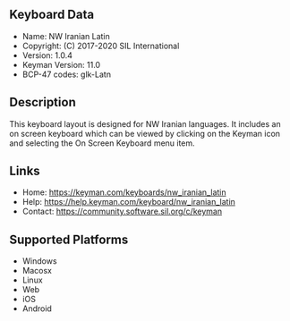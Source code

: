 Keyboard Data
-------------

* Name:           NW Iranian Latin
* Copyright:      (C) 2017-2020 SIL International
* Version:        1.0.4
* Keyman Version: 11.0
* BCP-47 codes:   glk-Latn

Description
-----------

This keyboard layout is designed for NW Iranian languages. It includes 
an on screen keyboard which can be viewed by clicking on the Keyman icon 
and selecting the On Screen Keyboard menu item.   

Links
-----

 * Home:     https://keyman.com/keyboards/nw_iranian_latin
 * Help:     https://help.keyman.com/keyboard/nw_iranian_latin
 * Contact:  https://community.software.sil.org/c/keyman
 
Supported Platforms
-------------------

 * Windows
 * Macosx
 * Linux
 * Web
 * iOS
 * Android
